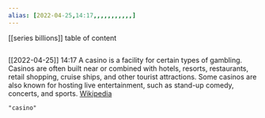 ```yaml
---
alias: [2022-04-25,14:17,,,,,,,,,,,]
---
```

[[series billions]]
table of content
```toc
```

[[2022-04-25]] 14:17
A casino is a facility for certain types of gambling. Casinos are often built near or combined with hotels, resorts, restaurants, retail shopping, cruise ships, and other tourist attractions. Some casinos are also known for hosting live entertainment, such as stand-up comedy, concerts, and sports.
[Wikipedia](https://en.wikipedia.org/wiki/Casino)
```query
"casino"
```
